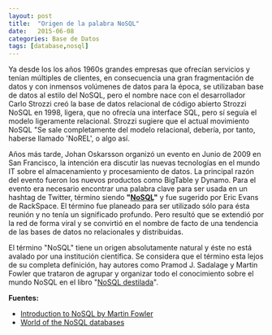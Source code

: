 ```yaml
---
layout: post
title:  "Origen de la palabra NoSQL"
date:   2015-06-08
categories: Base de Datos
tags: [database,nosql]
---
```


Ya desde los los años 1960s grandes empresas que ofrecían servicios y tenían múltiples de clientes, en consecuencia una gran fragmentación de datos y con inmensos volúmenes de datos para la época, se utilizaban base de datos al estilo del NoSQL, pero el nombre nace con el desarrollador Carlo Strozzi creó la base de datos relacional de código abierto Strozzi NoSQL en 1998, ligera, que no ofrecía una interface SQL, pero sí seguía el modelo ligeramente relacional. Strozzi sugiere que el actual movimiento NoSQL "Se sale completamente del modelo relacional, debería, por tanto, haberse llamado 'NoREL', o algo así.

Años más tarde, Johan Oskarsson organizó un evento en Junio de 2009 en San Francisco, la intención era discutir las nuevas tecnologías en el mundo IT sobre el almacenamiento y procesamiento de datos. La principal razón del evento fueron los nuevos productos como BigTable y Dynamo. Para el evento era necesario encontrar una palabra clave para ser usada en un hashtag de Twitter, término siendo **"[NoSQL](http://es.wikipedia.org/wiki/NoSQL)"** y fue sugerido por Eric Evans de RackSpace. El término fue planeado para ser utilizado sólo para ésta reunión y no tenía un significado profundo. Pero resultó que se extendió por la red de forma viral y se convirtió en el nombre de facto de una tendencia de las bases de datos no relacionales y distribuidas.

El término "NoSQL" tiene un origen absolutamente natural y éste no está avalado por una institución científica. Se considera que el término esta lejos de su completa definición, hay autores como Pramod J. Sadalage y Martin Fowler que trataron de agrupar y organizar todo el conocimiento sobre el mundo NoSQL en el libro "[NoSQL destilada](http://www.amazon.com/NoSQL-Distilled-Emerging-Polyglot-Persistence/dp/0321826620)".

**Fuentes:**

* [Introduction to NoSQL by Martin Fowler](https://www.youtube.com/watch?v=qI_g07C_Q5I)
* [World of the NoSQL databases](http://leopard.in.ua/2013/11/08/nosql-world/)
